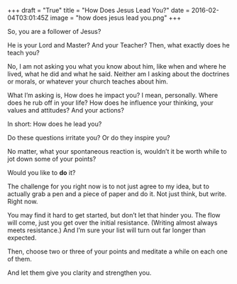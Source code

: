 +++
draft = "True"
title = "How Does Jesus Lead You?"
date = 2016-02-04T03:01:45Z
image = "how does jesus lead you.png"
+++

So, you are a follower of Jesus?

He is your Lord and Master? And your Teacher? Then, what exactly does he teach you?

No, I am not asking you what you know about him, like when and where he lived, what he did and what he said. Neither am I asking about the doctrines or morals, or whatever your church teaches about him.

What I’m asking is, How does he impact you? I mean, personally. Where does he rub off in your life? How does he influence your thinking, your values and attitudes? And your actions?

In short: How does he lead you?

Do these questions irritate you? Or do they inspire you?

No matter, what your spontaneous reaction is, wouldn’t it be worth while to jot down some of your points?

Would you like to **do** it?

The challenge for you right now is to not just agree to my idea, but to actually grab a pen and a piece of paper and do it. Not just think, but write. Right now.

You may find it hard to get started, but don’t let that hinder you. The flow will come, just you get over the initial resistance. (Writing almost always meets resistance.) And I’m sure your list will turn out far longer than expected.

Then, choose two or three of your points and meditate a while on each one of them.

And let them give you clarity and strengthen you.
